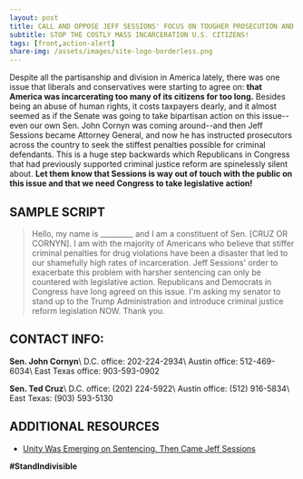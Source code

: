 ```yaml
---
layout: post
title: CALL AND OPPOSE JEFF SESSIONS' FOCUS ON TOUGHER PROSECUTION AND SENTENCING!
subtitle: STOP THE COSTLY MASS INCARCERATION U.S. CITIZENS!
tags: [front,action-alert]
share-img: /assets/images/site-logo-borderless.png
---
```


Despite all the partisanship and division in America lately, there was one issue that liberals and conservatives were starting to agree on: **that America was incarcerating too many of its citizens for too long.** Besides being an abuse of human rights, it costs taxpayers dearly, and it almost seemed as if the Senate was going to take bipartisan action on this issue--even our own Sen. John Cornyn was coming around--and then Jeff Sessions became Attorney General, and now he has instructed prosecutors across the country to seek the stiffest penalties possible for criminal defendants. This is a huge step backwards which Republicans in Congress that had previously supported criminal justice reform are spinelessly silent about. **Let them know that Sessions is way out of touch with the public on this issue and that we need Congress to take legislative action!**

## SAMPLE SCRIPT

>Hello, my name is &#95;&#95;&#95;&#95;&#95;&#95;&#95;&#95;&#95; and I am a constituent of Sen. [CRUZ OR CORNYN]. I am with the majority of Americans who believe that stiffer criminal penalties for drug violations have been a disaster that led to our shamefully high rates of incarceration. Jeff Sessions' order to exacerbate this problem with harsher sentencing can only be countered with legislative action. Republicans and Democrats in Congress have long agreed on this issue. I'm asking my senator to stand up to the Trump Administration and introduce criminal justice reform legislation NOW. Thank you.

## CONTACT INFO:

**Sen. John Cornyn**\\
D.C. office: 202-224-2934\\
Austin office: 512-469-6034\\
East Texas office: 903-593-0902

**Sen. Ted Cruz**\\
D.C. office: (202) 224-5922\\
Austin office: (512) 916-5834\\
East Texas: (903) 593-5130

## ADDITIONAL RESOURCES

* [Unity Was Emerging on Sentencing. Then Came Jeff Sessions](https://www.nytimes.com/2017/05/14/us/politics/jeff-sessions-criminal-sentencing.html)

**#StandIndivisible**

